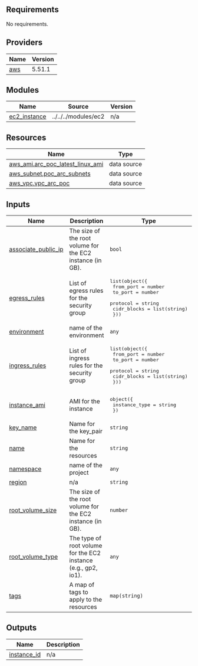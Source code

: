 <!-- BEGINNING OF PRE-COMMIT-TERRAFORM DOCS HOOK -->
## Requirements

No requirements.

## Providers

| Name | Version |
|------|---------|
| <a name="provider_aws"></a> [aws](#provider\_aws) | 5.51.1 |

## Modules

| Name | Source | Version |
|------|--------|---------|
| <a name="module_ec2_instance"></a> [ec2\_instance](#module\_ec2\_instance) | ../../../modules/ec2 | n/a |

## Resources

| Name | Type |
|------|------|
| [aws_ami.arc_poc_latest_linux_ami](https://registry.terraform.io/providers/hashicorp/aws/latest/docs/data-sources/ami) | data source |
| [aws_subnet.poc_arc_subnets](https://registry.terraform.io/providers/hashicorp/aws/latest/docs/data-sources/subnet) | data source |
| [aws_vpc.vpc_arc_poc](https://registry.terraform.io/providers/hashicorp/aws/latest/docs/data-sources/vpc) | data source |

## Inputs

| Name | Description | Type | Default | Required |
|------|-------------|------|---------|:--------:|
| <a name="input_associate_public_ip"></a> [associate\_public\_ip](#input\_associate\_public\_ip) | The size of the root volume for the EC2 instance (in GB). | `bool` | n/a | yes |
| <a name="input_egress_rules"></a> [egress\_rules](#input\_egress\_rules) | List of egress rules for the security group | <pre>list(object({<br>    from_port   = number<br>    to_port     = number<br>    protocol    = string<br>    cidr_blocks = list(string)<br>  }))</pre> | n/a | yes |
| <a name="input_environment"></a> [environment](#input\_environment) | name of the environment | `any` | n/a | yes |
| <a name="input_ingress_rules"></a> [ingress\_rules](#input\_ingress\_rules) | List of ingress rules for the security group | <pre>list(object({<br>    from_port   = number<br>    to_port     = number<br>    protocol    = string<br>    cidr_blocks = list(string)<br>  }))</pre> | n/a | yes |
| <a name="input_instance_ami"></a> [instance\_ami](#input\_instance\_ami) | AMI for the instance | <pre>object({<br>    instance_type = string<br>  })</pre> | n/a | yes |
| <a name="input_key_name"></a> [key\_name](#input\_key\_name) | Name for the key\_pair | `string` | n/a | yes |
| <a name="input_name"></a> [name](#input\_name) | Name for the resources | `string` | n/a | yes |
| <a name="input_namespace"></a> [namespace](#input\_namespace) | name of the project | `any` | n/a | yes |
| <a name="input_region"></a> [region](#input\_region) | n/a | `string` | n/a | yes |
| <a name="input_root_volume_size"></a> [root\_volume\_size](#input\_root\_volume\_size) | The size of the root volume for the EC2 instance (in GB). | `number` | n/a | yes |
| <a name="input_root_volume_type"></a> [root\_volume\_type](#input\_root\_volume\_type) | The type of root volume for the EC2 instance (e.g., gp2, io1). | `any` | n/a | yes |
| <a name="input_tags"></a> [tags](#input\_tags) | A map of tags to apply to the resources | `map(string)` | n/a | yes |

## Outputs

| Name | Description |
|------|-------------|
| <a name="output_instance_id"></a> [instance\_id](#output\_instance\_id) | n/a |
<!-- END OF PRE-COMMIT-TERRAFORM DOCS HOOK -->